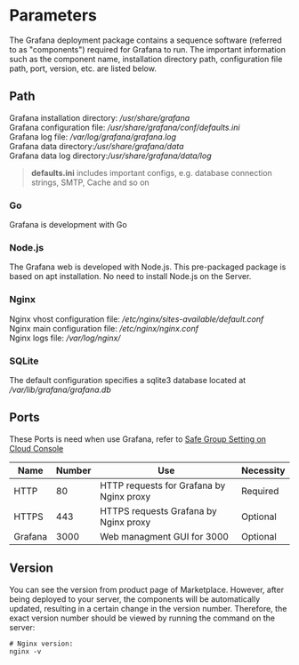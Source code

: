 # Parameters

The Grafana deployment package contains a sequence software (referred to as "components") required for Grafana to run. The important information such as the component name, installation directory path, configuration file path, port, version, etc. are listed below.

## Path

Grafana installation directory: */usr/share/grafana*  
Grafana configuration file: */usr/share/grafana/conf/defaults.ini*  
Grafana log file: */var/log/grafana/grafana.log*  
Grafana data directory:*/usr/share/grafana/data*   
Grafana data log directory:*/usr/share/grafana/data/log*

> **defaults.ini** includes important configs, e.g. database connection strings, SMTP, Cache and so on

### Go

Grafana is development with Go

### Node.js

The Grafana web is developed with Node.js. This pre-packaged package is based on apt installation. No need to install Node.js on the Server.

### Nginx

Nginx vhost configuration file: */etc/nginx/sites-available/default.conf*  
Nginx main configuration file: */etc/nginx/nginx.conf*  
Nginx logs file: */var/log/nginx/*

### SQLite

The default configuration specifies a sqlite3 database located at */var/lib/grafana/grafana.db*

## Ports

These Ports is need when use Grafana, refer to [Safe Group Setting on Cloud Console](https://support.websoft9.com/docs/faq/tech-instance.html)

| Name | Number | Use |  Necessity |
| --- | --- | --- | --- |
| HTTP | 80 | HTTP requests for Grafana by Nginx proxy | Required |
| HTTPS | 443 | HTTPS requests Grafana by Nginx proxy| Optional |
| Grafana | 3000 | Web managment GUI for 3000 | Optional |

## Version

You can see the version from product page of Marketplace. However, after being deployed to your server, the components will be automatically updated, resulting in a certain change in the version number. Therefore, the exact version number should be viewed by running the command on the server:

```shell
# Nginx version:
nginx -v
```